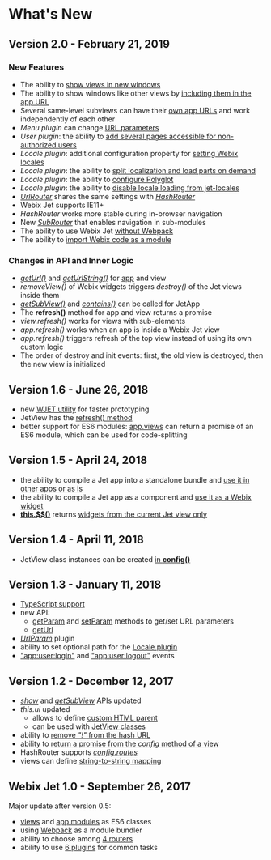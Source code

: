 # What's New

## Version 2.0 - February 21, 2019

### New Features

* The ability to [show views in new windows](api/jetview-api.md#showing-a-subview-in-a-new-window)
* The ability to show windows like other views by [including them in the app URL](part-ii-webix-jet-in-details/popups-and-windows.md#including-windows-in-the-app-url)
* Several same-level subviews can have their [own app URLs](part-ii-webix-jet-in-details/views.md#3-several-dynamic-subviews) and work independently of each other
* *Menu plugin* can change [URL parameters](part-ii-webix-jet-in-details/plugins.md#using-the-plugin-to-change-url-parameters)
* *User plugin*: the ability to [add several pages accessible for non-authorized users](part-ii-webix-jet-in-details/plugins.md#adding-public-pages)
* *Locale plugin*: additional configuration property for [setting Webix locales](part-ii-webix-jet-in-details/plugins.md#combining-with-webix-locales)
* *Locale plugin*: the ability to [split localization and load parts on demand](part-ii-webix-jet-in-details/plugins.md#splitting-localization)
* *Locale plugin*: the ability to [configure Polyglot](part-ii-webix-jet-in-details/plugins.md#configuring-polyglot)
* *Locale plugin*: the ability to [disable locale loading from jet-locales](part-ii-webix-jet-in-details/plugins.md#path-for-the-locale-plugin)
* [*UrlRouter*](part-ii-webix-jet-in-details/routers.md#2-url-router) shares the same settings with [*HashRouter*](part-ii-webix-jet-in-details/routers.md#1-hash-router-default)
* Webix Jet supports IE11+
* *HashRouter* works more stable during in-browser navigation
* New [*SubRouter*](part-ii-webix-jet-in-details/routers.md#5-sub-router) that enables navigation in sub-modules
* The ability to use Webix Jet [without Webpack](part-iii-practical-tasks/using-webix-jet-without-webpack.md)
* The ability to [import Webix code as a module](part-iii-practical-tasks/importing-webix-as-module.md)

### Changes in API and Inner Logic

* [*getUrl()*](api/jetview-api.md#this-geturl) and [*getUrlString()*](api/jetview-api.md#this-geturlstring) for [app](api/jetapp-methods.md#app-geturl) and view
* *removeView()* of Webix widgets triggers *destroy()* of the Jet views inside them
* [*getSubView()*](api/jetapp-methods.md#app-getsubview) and [*contains()*](api/jetapp-methods.md#app-contains) can be called for JetApp
* The **refresh()** method for app and view returns a promise
* *view.refresh()* works for views with sub-elements
* *app.refresh()* works when an app is inside a Webix Jet view
* *app.refresh()* triggers refresh of the top view instead of using its own custom logic
* The order of destroy and init events: first, the old view is destroyed, then the new view is initialized

## Version 1.6 - June 26, 2018

* new [WJET utility](part-iii-practical-tasks/wjet-utility-for-faster-prototyping.md) for faster prototyping
* JetView has the [refresh\(\) method](api/jetview-api.md#this-refresh)
* better support for ES6 modules: [app.views](part-ii-webix-jet-in-details/app-config.md#code-splitting) can return a promise of an ES6 module, which can be used for code-splitting

## Version 1.5 - April 24, 2018

* the ability to compile a Jet app into a standalone bundle and [use it in other apps or as is](part-iii-practical-tasks/big-app-development.md#modules-and-large-app-development)
* the ability to compile a Jet app as a component and [use it as a Webix widget](part-iii-practical-tasks/big-app-development.md#using-jet-app-as-a-widget)
* [**this.$$\(\)**](api/jetview-api.md#this-usdusd) returns [widgets from the current Jet view only](part-ii-webix-jet-in-details/referencing-views.md#5-referencing-webix-widgets)

## Version 1.4 - April 11, 2018

* JetView class instances can be created [in **config\(\)**](part-ii-webix-jet-in-details/views.md#jetview-constructor)

## Version 1.3 - January 11, 2018

* [TypeScript support](part-iii-practical-tasks/using-typescript.md)
* new API:
  * [getParam](api/jetview-api.md#this-getparam) and [setParam](api/jetview-api.md#this-setparam) methods to get/set URL parameters
  * [getUrl](api/jetview-api.md#this-geturl)
* [_UrlParam_](part-ii-webix-jet-in-details/plugins.md#urlparam-plugin) plugin
* ability to set optional path for the [Locale plugin](part-ii-webix-jet-in-details/plugins.md#locale-plugin)
* ["app:user:login"](part-ii-webix-jet-in-details/api/jetapp-events.md#app-user-login) and ["app:user:logout"](part-ii-webix-jet-in-details/api/jetapp-events.md#app-user-logout) events

## Version 1.2 - December 12, 2017

* [_show_](api/jetview-api.md#this-show) and [_getSubView_](api/jetview-api.md#this-getsubview) APIs updated
* _this.ui_ updated
  * allows to define [custom HTML parent](api/jetview-api.md#optional-container-parameter)
  * can be used with [JetView classes](part-ii-webix-jet-in-details/popups-and-windows.md#windows-as-jet-view-classes)
* ability to [remove _"!"_ from the hash URL](part-ii-webix-jet-in-details/routers.md#hiding-the-in-the-url)
* ability to [return a promise from the _config_ method of a view](part-ii-webix-jet-in-details/asynchronous-views.md#a-promise-returned-by-config-of-a-class-view)
* HashRouter supports [_config.routes_](part-ii-webix-jet-in-details/app-config.md#beautifying-the-url)
* views can define [string-to-string mapping](part-ii-webix-jet-in-details/app-config.md#changing-view-creation-logic)

## Webix Jet 1.0 - September 26, 2017

Major update after version 0.5:

* [views](part-i-basic-usage/creating-views.md) and [app modules](part-i-basic-usage/creating-apps.md) as ES6 classes
* using [Webpack](https://webpack.js.org/) as a module bundler
* ability to choose among [4 routers](part-ii-webix-jet-in-details/routers.md)
* ability to use [6 plugins](part-ii-webix-jet-in-details/plugins.md) for common tasks


